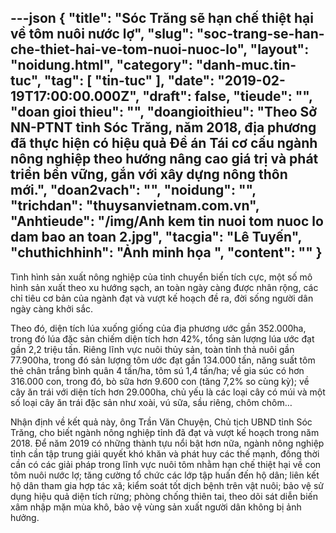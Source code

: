 ---json
{
    "title": "Sóc Trăng sẽ hạn chế thiệt hại về tôm nuôi nước lợ",
    "slug": "soc-trang-se-han-che-thiet-hai-ve-tom-nuoi-nuoc-lo",
    "layout": "noidung.html",
    "category": "danh-muc.tin-tuc",
    "tag": [
        "tin-tuc"
    ],
    "date": "2019-02-19T17:00:00.000Z",
    "draft": false,
    "tieude": "",
    "doan gioi thieu": "",
    "doangioithieu": "Theo Sở NN-PTNT tỉnh Sóc Trăng, năm 2018, địa phương đã thực hiện có hiệu quả Đề án Tái cơ cấu ngành nông nghiệp theo hướng nâng cao giá trị và phát triển bền vững, gắn với xây dựng nông thôn mới.",
    "doan2vach": "",
    "noidung": "",
    "trichdan": "thuysanvietnam.com.vn",
    "Anhtieude": "/img/Anh kem tin nuoi tom nuoc lo dam bao an toan 2.jpg",
    "tacgia": "Lê Tuyến",
    "chuthichhinh": "Ảnh minh họa ",
    "__content__": ""
}
---
<p>T&igrave;nh h&igrave;nh sản xuất n&ocirc;ng nghiệp của tỉnh chuyển biến t&iacute;ch cực, một số m&ocirc; h&igrave;nh sản xuất theo xu hướng sạch, an to&agrave;n ng&agrave;y c&agrave;ng được nh&acirc;n rộng, c&aacute;c chỉ ti&ecirc;u cơ bản của ng&agrave;nh đạt v&agrave; vượt kế hoạch đề ra, đời sống người d&acirc;n ng&agrave;y c&agrave;ng khởi sắc.&nbsp;</p>

<p>Theo đ&oacute;, diện t&iacute;ch l&uacute;a xuống giống của địa phương ước gần 352.000ha, trong đ&oacute; l&uacute;a đặc sản chiếm diện t&iacute;ch hơn 42%, tổng sản lượng l&uacute;a ước đạt gần 2,2 triệu tấn. Ri&ecirc;ng lĩnh vực nu&ocirc;i thủy sản, to&agrave;n tỉnh thả nu&ocirc;i gần 77.900ha, trong đ&oacute; sản lượng t&ocirc;m ước đạt gần 134.000 tấn, năng suất t&ocirc;m thẻ ch&acirc;n trắng b&igrave;nh qu&acirc;n 4 tấn/ha, t&ocirc;m s&uacute; 1,4 tấn/ha; về gia s&uacute;c c&oacute; hơn 316.000 con, trong đ&oacute;, b&ograve; sữa hơn 9.600 con (tăng 7,2% so c&ugrave;ng kỳ); về c&acirc;y ăn tr&aacute;i với diện t&iacute;ch hơn 29.000ha, chủ yếu l&agrave; c&aacute;c loại c&acirc;y c&oacute; m&uacute;i v&agrave; một số loại c&acirc;y ăn tr&aacute;i đặc sản như xo&agrave;i, v&uacute; sữa, sầu ri&ecirc;ng, ch&ocirc;m ch&ocirc;m&hellip;&nbsp;</p>

<p>Nhận định về kết quả n&agrave;y, &ocirc;ng Trần Văn Chuyện, Chủ tịch UBND tỉnh S&oacute;c Trăng, cho biết ng&agrave;nh n&ocirc;ng nghiệp tỉnh đ&atilde; đạt v&agrave; vượt kế hoạch trong năm 2018. Để năm 2019 c&oacute; những th&agrave;nh tựu nổi bật hơn nữa, ng&agrave;nh n&ocirc;ng nghiệp tỉnh cần tập trung giải quyết kh&oacute; khăn v&agrave; ph&aacute;t huy c&aacute;c thế mạnh, đồng thời cần c&oacute; c&aacute;c giải ph&aacute;p trong lĩnh vực nu&ocirc;i t&ocirc;m nhằm hạn chế thiệt hại về con t&ocirc;m nu&ocirc;i nước lợ; tăng cường tổ chức c&aacute;c lớp tập huấn đến hộ d&acirc;n; li&ecirc;n kết hộ d&acirc;n tham gia hợp t&aacute;c x&atilde;; kiểm so&aacute;t tốt dịch bệnh tr&ecirc;n vật nu&ocirc;i; bảo vệ sử dụng hiệu quả diện t&iacute;ch rừng; ph&ograve;ng chống thi&ecirc;n tai, theo d&otilde;i s&aacute;t diễn biến x&acirc;m nhập mặn m&ugrave;a kh&ocirc;, bảo vệ v&ugrave;ng sản xuất người d&acirc;n kh&ocirc;ng bị ảnh hưởng.</p>
